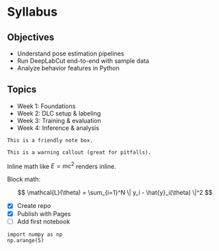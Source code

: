 # Syllabus

## Objectives
- Understand pose estimation pipelines
- Run DeepLabCut end-to-end with sample data
- Analyze behavior features in Python

## Topics
- Week 1: Foundations
- Week 2: DLC setup & labeling
- Week 3: Training & evaluation
- Week 4: Inference & analysis

```{note}
This is a friendly note box.
```

```{warning}
This is a warning callout (great for pitfalls).
```

Inline math like $E = mc^2$ renders inline.

Block math:

$$
\mathcal{L}(\theta) = \sum_{i=1}^N \| y_i - \hat{y}_i(\theta) \|^2
$$

- [x] Create repo
- [x] Publish with Pages
- [ ] Add first notebook

```{code-cell} python
import numpy as np
np.arange(5)
```
